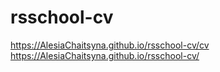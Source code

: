# rsschool-cv
https://AlesiaChaitsyna.github.io/rsschool-cv/cv
https://AlesiaChaitsyna.github.io/rsschool-cv/